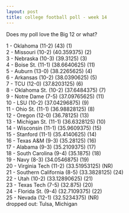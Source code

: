 ```yaml
---
layout: post
title: college football poll - week 14
---
```


Does my poll love the Big 12 or what?

<p/>
1 - Oklahoma (11-2) (43) (1) <br/>
2 - Missouri (10-2) (40.359375) (2) <br/>
3 - Nebraska (10-3) (39.3125) (3) <br/>
4 - Boise St. (11-1) (38.6640625) (11) <br/>
5 - Auburn (13-0) (38.2265625) (4) <br/>
6 - Arkansas (10-2) (38.0390625) (5) <br/>
7 - TCU (12-0) (37.8203125) (6) <br/>
8 - Oklahoma St. (10-2) (37.6484375) (7) <br/>
9 - Notre Dame (7-5) (37.09765625) (11) <br/>
10 - LSU (10-2) (37.04296875) (9) <br/>
11 - Ohio St. (11-1) (36.98828125) (8) <br/>
12 - Oregon (12-0) (36.78125) (13) <br/>
13 - Michigan St. (11-1) (36.6328125) (10) <br/>
14 - Wisconsin (11-1) (35.9609375) (15) <br/>
15 - Stanford (11-1) (35.4140625) (14) <br/>
16 - Texas A&M (9-3) (35.28125) (16) <br/>
17 - Alabama (9-3) (35.2109375) (17) <br/>
18 - South Carolina (9-4) (35.1875) (18) <br/>
19 - Navy (8-3) (34.0546875) (19) <br/>
20 - Virginia Tech (11-2) (33.51953125) (NR) <br/>
21 - Southern California (8-5) (33.3828125) (24) <br/>
22 - Utah (10-2) (33.12890625) (21) <br/>
23 - Texas Tech (7-5) (32.875) (20) <br/>
24 - Florida St. (9-4) (32.7109375) (22) <br/>
25 - Nevada (12-1) (32.5234375) (NR) <br/>
dropped out: Tulsa, Michigan
